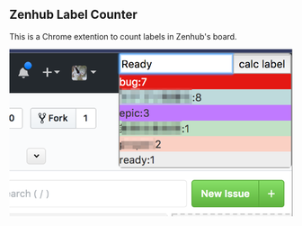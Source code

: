 ## Zenhub Label Counter

This is a Chrome extention to count labels in Zenhub's board.

![capcha](img/img01.png)
